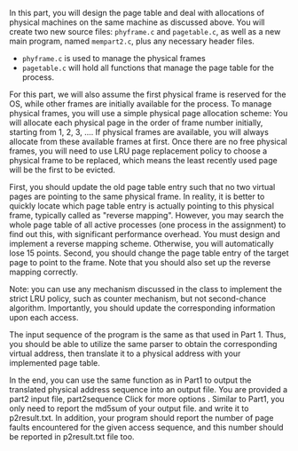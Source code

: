In this part, you will design the page table and deal with allocations of physical machines on the same machine as discussed above. You will create two new source files: `phyframe.c` and `pagetable.c`, as well as a new main program, named `mempart2.c`, plus any necessary header files. 

- `phyframe.c` is used to manage the physical frames
- `pagetable.c` will hold all functions that manage the page table for the process.

For this part, we will also assume the first physical frame is reserved for the OS, while other frames are initially available for the process. 
To manage physical frames, you will use a simple physical page allocation scheme: You will allocate each physical page in the order of frame number initially, starting from 1, 2, 3, .... If physical frames are available, you will always allocate from these available frames at first. Once there are no free physical frames, you will need to use LRU page replacement policy to choose a physical frame to be replaced, which means the least recently used page will be the first to be evicted.

First, you should update the old page table entry such that no two virtual pages are pointing to the same physical frame. In reality, it is better to quickly locate which page table entry is actually pointing to this physical frame, typically called as "reverse mapping". However, you may search the whole page table of all active processes (one process in the assignment) to find out this, with significant performance overhead. You must design and implement a reverse mapping scheme. Otherwise, you will automatically lose 15 points.
Second, you should change the page table entry of the target page to point to the frame. Note that you should also set up the reverse mapping correctly.

Note: you can use any mechanism discussed in the class to implement the strict LRU policy, such as counter mechanism, but not second-chance algorithm. Importantly, you should update the corresponding information upon each access.

The input sequence of the program is the same as that used in Part 1. Thus, you should be able to utilize the same parser to obtain the corresponding virtual address, then translate it to a physical address with your implemented page table.

In the end, you can use the same function as in Part1 to output the translated physical address sequence into an output file. You are provided a part2 input file,    part2sequence    Click for more options . Similar to Part1, you only need to report the md5sum of your output file. and write it to p2result.txt. In addition, your program should report the number of page faults encountered for the given access sequence, and this number should be reported in p2result.txt file too.
